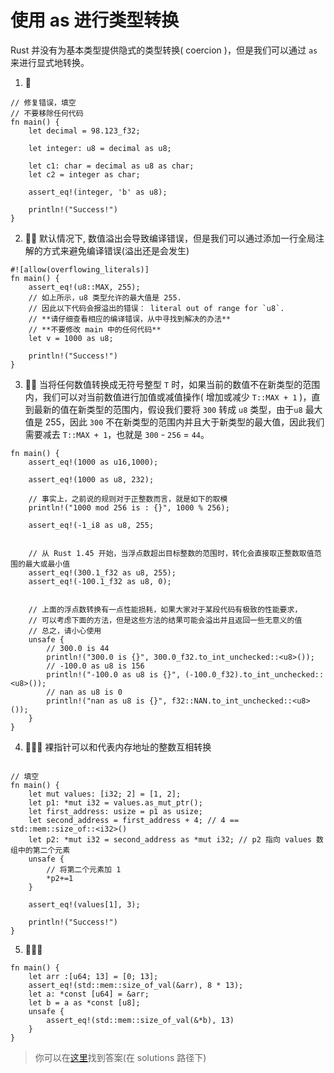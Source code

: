 # 使用 as 进行类型转换
Rust 并没有为基本类型提供隐式的类型转换( coercion )，但是我们可以通过 `as` 来进行显式地转换。

1. 🌟
```rust,editable
// 修复错误，填空
// 不要移除任何代码
fn main() {
    let decimal = 98.123_f32;

    let integer: u8 = decimal as u8;

    let c1: char = decimal as u8 as char;
    let c2 = integer as char;

    assert_eq!(integer, 'b' as u8);

    println!("Success!")
}
```

2. 🌟🌟 默认情况下, 数值溢出会导致编译错误，但是我们可以通过添加一行全局注解的方式来避免编译错误(溢出还是会发生)
```rust,editable
#![allow(overflowing_literals)]
fn main() {
    assert_eq!(u8::MAX, 255);
    // 如上所示，u8 类型允许的最大值是 255.
    // 因此以下代码会报溢出的错误： literal out of range for `u8`.
    // **请仔细查看相应的编译错误，从中寻找到解决的办法**
    // **不要修改 main 中的任何代码**
    let v = 1000 as u8;

    println!("Success!")
}
```

3. 🌟🌟  当将任何数值转换成无符号整型 `T` 时，如果当前的数值不在新类型的范围内，我们可以对当前数值进行加值或减值操作( 增加或减少 `T::MAX + 1` )，直到最新的值在新类型的范围内，假设我们要将 `300` 转成 `u8` 类型，由于`u8` 最大值是 255，因此 `300` 不在新类型的范围内并且大于新类型的最大值，因此我们需要减去 `T::MAX + 1`，也就是 `300` - `256` = `44`。

```rust,editable
fn main() {
    assert_eq!(1000 as u16,1000);

    assert_eq!(1000 as u8, 232);

    // 事实上，之前说的规则对于正整数而言，就是如下的取模
    println!("1000 mod 256 is : {}", 1000 % 256);

    assert_eq!(-1_i8 as u8, 255;
    

    // 从 Rust 1.45 开始，当浮点数超出目标整数的范围时，转化会直接取正整数取值范围的最大或最小值
    assert_eq!(300.1_f32 as u8, 255);
    assert_eq!(-100.1_f32 as u8, 0);
    

    // 上面的浮点数转换有一点性能损耗，如果大家对于某段代码有极致的性能要求，
    // 可以考虑下面的方法，但是这些方法的结果可能会溢出并且返回一些无意义的值
    // 总之，请小心使用
    unsafe {
        // 300.0 is 44
        println!("300.0 is {}", 300.0_f32.to_int_unchecked::<u8>());
        // -100.0 as u8 is 156
        println!("-100.0 as u8 is {}", (-100.0_f32).to_int_unchecked::<u8>());
        // nan as u8 is 0
        println!("nan as u8 is {}", f32::NAN.to_int_unchecked::<u8>());
    }
}
```

4. 🌟🌟🌟 裸指针可以和代表内存地址的整数互相转换
```rust,editable

// 填空
fn main() {
    let mut values: [i32; 2] = [1, 2];
    let p1: *mut i32 = values.as_mut_ptr();
    let first_address: usize = p1 as usize; 
    let second_address = first_address + 4; // 4 == std::mem::size_of::<i32>()
    let p2: *mut i32 = second_address as *mut i32; // p2 指向 values 数组中的第二个元素
    unsafe {
        // 将第二个元素加 1
        *p2+=1
    }
    
    assert_eq!(values[1], 3);

    println!("Success!")
}
```


5. 🌟🌟🌟 
```rust,editable
fn main() {
    let arr :[u64; 13] = [0; 13];
    assert_eq!(std::mem::size_of_val(&arr), 8 * 13);
    let a: *const [u64] = &arr;
    let b = a as *const [u8];
    unsafe {
        assert_eq!(std::mem::size_of_val(&*b), 13)
    }
}
```

> 你可以在[这里](https://github.com/sunface/rust-by-practice/blob/master/solutions/type-conversions/as.md)找到答案(在 solutions 路径下) 
